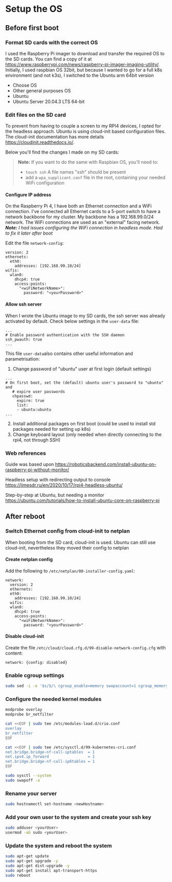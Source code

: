# Setup the OS
## Before first boot
### Format SD cards with the correct OS
I used the Raspberry Pi imager to download and transfer the required OS to the SD cards. You can find a copy of it at https://www.raspberrypi.com/news/raspberry-pi-imager-imaging-utility/.
Initially, I used raspbian OS 32bit, but because I wanted to go for a full k8s environment (and not k3s), I switched to the Ubuntu arm 64bit version

* Choose OS
* Other general purposes OS
* Ubuntu
* Ubuntu Server 20.04.3 LTS 64-bit

### Edit files on the SD card
To prevent from having to couple a screen to my RPI4 devices, I opted for the headless approach. Ubuntu is using cloud-init based configuration files. The cloud-init documentation has more details https://cloudinit.readthedocs.io/.

Below you'll find the changes I made on my SD cards:

> **Note:** If you want to do the same with Raspbian OS, you'll need to:
>
> * `touch ssh` A file names "ssh" should be present
> * add a `wpa_supplicant.conf` file in the root, containing your needed WiFi configuration


#### Configure IP address
On the Raspberry Pi 4, I have both an Ethernet connection and a WiFi connection. I've connected all Ethernet cards to a 5-port switch to have a network backbone for my cluster. My backbone has a 192.168.99.0/24 network. The WiFi connections are used as an "external" facing network.
***Note:** I had issues configuring the WiFi connection in headless mode. Had to fix it later after boot*

Edit the file `network-config`:

```
version: 2
ethernets:
  eth0:
    addresses: [192.168.99.10/24]
wifis:
  wlan0:
    dhcp4: true
    access-points:
      "<wiFiNetworkName>":
        password: "<yourPassword>"

```
#### Allow ssh server
When I wrote the Ubuntu image to my SD cards, the ssh server was already activated by default. Check below settings in the `user-data` file:

```
...
# Enable password authentication with the SSH daemon
ssh_pwauth: true
...
```

This file `user-data`also contains other useful information and parametrisation:

1. Change password of "ubuntu" user at first login (default settings)

```
...
# On first boot, set the (default) ubuntu user's password to "ubuntu" and
   # expire user passwords
   chpasswd:
     expire: true
     list:
     - ubuntu:ubuntu
...
```

2. Install additional packages on first boot (could be used to install std packages needed for setting up k8s)
3. Change keyboard layout (only needed when directly connecting to the rpi4, not through SSH)
### Web references
Guide was based upon https://roboticsbackend.com/install-ubuntu-on-raspberry-pi-without-monitor/

Headless setup with redirecting output to console https://limesdr.ru/en/2020/10/17/rpi4-headless-ubuntu/

Step-by-step at Ubuntu, but needing a monitor https://ubuntu.com/tutorials/how-to-install-ubuntu-core-on-raspberry-pi

## After reboot
### Switch Ethernet config from cloud-init to netplan

When booting from the SD card, cloud-init is used. Ubuntu can still use cloud-init, nevertheless they moved their config to netplan

#### Create netplan config

Add the following to `/etc/netplan/00-installer-config.yaml`:

```
network:
  version: 2
  ethernets:
  eth0:
    addresses: [192.168.99.10/24]
  wifis:
  wlan0:
    dhcp4: true
    access-points:
      "<wiFiNetworkName>":
        password: "<yourPassword>"

```
#### Disable cloud-init
Create the file `/etc/cloud/cloud.cfg.d/99-disable-network-config.cfg` with content:

```
network: {config: disabled}
```

### Enable cgroup settings

```bash
sudo sed -i -e '$s/$/\ cgroup_enable=memory swapaccount=1 cgroup_memory=1 cgroup_enable=cpuset/' /boot/firmware/cmdline.txt
```

### Configure the needed kernel modules

```bash
modprobe overlay
modprobe br_netfilter

cat <<EOF | sudo tee /etc/modules-load.d/crio.conf
overlay
br_netfilter
EOF

cat <<EOF | sudo tee /etc/sysctl.d/99-kubernetes-cri.conf
net.bridge.bridge-nf-call-iptables  = 1
net.ipv4.ip_forward                 = 1
net.bridge.bridge-nf-call-ip6tables = 1
EOF

sudo sysctl --system
sudo swapoff -a
```

### Rename your server
```bash
sudo hostnamectl set-hostname <newHostname>
```

### Add your own user to the system and create your ssh key
```bash
sudo adduser <yourUser>
usermod -aG sudo <yourUser>
```

### Update the system and reboot the system

```bash
sudo apt-get update
sudo apt-get upgrade -y
sudo apt-get dist-upgrade -y
sudo apt-get install apt-transport-https
sudo reboot
```
